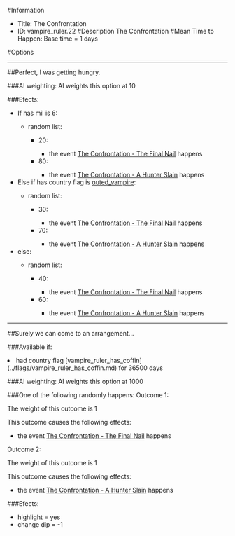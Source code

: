 #Information
 - Title: The Confrontation
 - ID: vampire_ruler.22
#Description
The Confrontation
#Mean Time to Happen:
Base time = 1 days

#Options

___
##Perfect, I was getting hungry.

###AI weighting:
AI weights this option at 10


###Efects:<ul><li>If has mil is 6:</li><ul><li>random list:</li><ul><li>20:</li><ul><li>the event [The Confrontation - The Final Nail](../events/the_confrontation_the_final_nail.md) happens</li></ul><li>80:</li><ul><li>the event [The Confrontation - A Hunter Slain](../events/the_confrontation_a_hunter_slain.md) happens</li></ul></ul></ul><li>Else if has country flag is [outed_vampire](../flags/outed_vampire.md):</li><ul><li>random list:</li><ul><li>30:</li><ul><li>the event [The Confrontation - The Final Nail](../events/the_confrontation_the_final_nail.md) happens</li></ul><li>70:</li><ul><li>the event [The Confrontation - A Hunter Slain](../events/the_confrontation_a_hunter_slain.md) happens</li></ul></ul></ul><li>else:</li><ul><li>random list:</li><ul><li>40:</li><ul><li>the event [The Confrontation - The Final Nail](../events/the_confrontation_the_final_nail.md) happens</li></ul><li>60:</li><ul><li>the event [The Confrontation - A Hunter Slain](../events/the_confrontation_a_hunter_slain.md) happens</li></ul></ul></ul></ul>

___
##Surely we can come to an arrangement...

###Available if:
<li>had country flag [vampire_ruler_has_coffin](../flags/vampire_ruler_has_coffin.md) for 36500 days</li>

###AI weighting:
AI weights this option at 1000


###One of the following randomly happens:
Outcome 1:

The weight of this outcome is 1

This outcome causes the following effects:<ul><li>the event [The Confrontation - The Final Nail](../events/the_confrontation_the_final_nail.md) happens</li></ul>
Outcome 2:

The weight of this outcome is 1

This outcome causes the following effects:<ul><li>the event [The Confrontation - A Hunter Slain](../events/the_confrontation_a_hunter_slain.md) happens</li></ul>

###Efects:<ul><li>highlight = yes</li><li>change dip = -1</li></ul>
